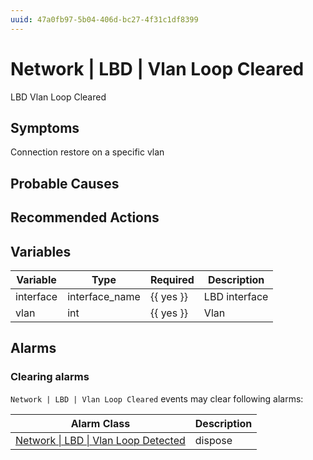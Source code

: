 ```yaml
---
uuid: 47a0fb97-5b04-406d-bc27-4f31c1df8399
---
```

# Network | LBD | Vlan Loop Cleared

LBD Vlan Loop Cleared

## Symptoms

Connection restore on a specific vlan

## Probable Causes

## Recommended Actions

## Variables

Variable | Type | Required | Description
--- | --- | --- | ---
interface | interface_name | {{ yes }} | LBD interface
vlan | int | {{ yes }} | Vlan

## Alarms

### Clearing alarms

`Network | LBD | Vlan Loop Cleared` events may clear following alarms:

Alarm Class | Description
--- | ---
[Network \| LBD \| Vlan Loop Detected](../../../alarm-classes/network/lbd/vlan-loop-detected.md) | dispose
